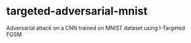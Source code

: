 # targeted-adversarial-mnist
Adversarial attack on a CNN trained on MNIST dataset using I-Targeted FGSM
